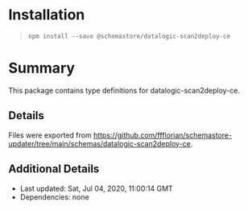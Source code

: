 # Installation
> `npm install --save @schemastore/datalogic-scan2deploy-ce`

# Summary
This package contains type definitions for datalogic-scan2deploy-ce.

## Details
Files were exported from https://github.com/ffflorian/schemastore-updater/tree/main/schemas/datalogic-scan2deploy-ce.

## Additional Details
* Last updated: Sat, Jul 04, 2020, 11:00:14 GMT
* Dependencies: none
